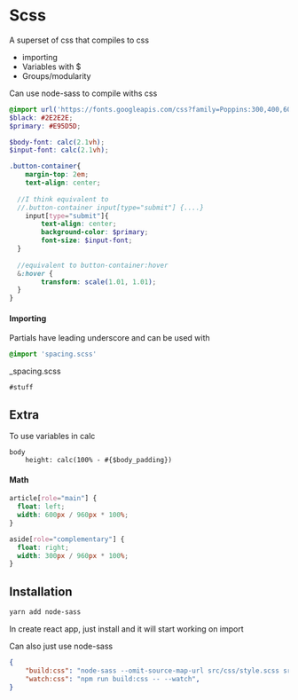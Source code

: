 # Scss

A superset of css that compiles to css

- importing
- Variables with $ 
- Groups/modularity

Can use node-sass to compile withs css

```scss
@import url('https://fonts.googleapis.com/css?family=Poppins:300,400,600&display=swap');
$black: #2E2E2E;
$primary: #E95D5D;

$body-font: calc(2.1vh);
$input-font: calc(2.1vh);

.button-container{
	margin-top: 2em;
	text-align: center;
	
  //I think equivalent to 
  //.button-container input[type="submit"] {....}
	input[type="submit"]{
		text-align: center;
		background-color: $primary;
		font-size: $input-font;
  }
  
  //equivalent to button-container:hover
  &:hover { 
        transform: scale(1.01, 1.01);
  }
}
```

#### Importing

Partials have leading underscore and can be used with 

```scss
@import 'spacing.scss'
```

_spacing.scss

```
#stuff
```

## Extra

To use variables in calc

```
body
    height: calc(100% - #{$body_padding})
```

#### Math

```scss
article[role="main"] {
  float: left;
  width: 600px / 960px * 100%;
}

aside[role="complementary"] {
  float: right;
  width: 300px / 960px * 100%;
}
```

## Installation

```bash
yarn add node-sass	
```

In create react app, just install and it will start working on import 

Can also just use node-sass

```json
{
	"build:css": "node-sass --omit-source-map-url src/css/style.scss src/css/style.css",
	"watch:css": "npm run build:css -- --watch",
}
```



